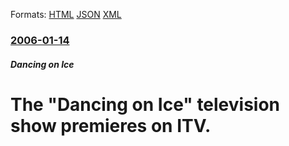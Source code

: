 
Formats: [HTML](/news/2006/01/14/the-dancing-on-ice-television-show-premieres-on-itv.html)  [JSON](/news/2006/01/14/the-dancing-on-ice-television-show-premieres-on-itv.json)  [XML](/news/2006/01/14/the-dancing-on-ice-television-show-premieres-on-itv.xml)  

### [2006-01-14](/news/2006/01/14/index.md)

##### Dancing on Ice
#  The "Dancing on Ice" television show premieres on ITV.



